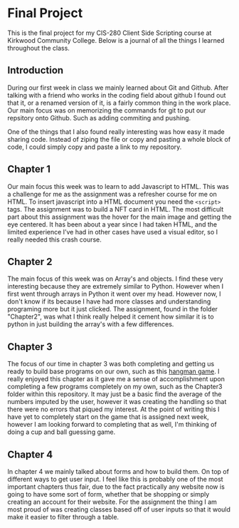# Final Project

This is the final project for my CIS-280 Client Side Scripting course at Kirkwood Community College. Below is a journal of all the things I learned throughout the class.

## Introduction

During our first week in class we mainly learned about Git and Github. After talking with a friend who works in the coding field about github I found out that it, or a renamed version of it, is a fairly common thing in the work place. Our main focus was on memorizing the commands for git to put our repsitory onto Github. Such as adding commiting and pushing. 

One of the things that I also found really interesting was how easy it made sharing code. Instead of ziping the file or copy and pasting a whole block of code, I could simply copy and paste a link to my repository. 

## Chapter 1

Our main focus this week was to learn to add Javascript to HTML. This was a challenge for me as the assignment was a refresher course for me on HTML. To insert javascript into a HTML document you need the `<script>` tags. The assignment was to build a NFT card in HTML. The most difficult part about this assignment was the hover for the main image and getting the eye centered. It has been about a year since I had taken HTML, and the limited experience I’ve had in other cases have used a visual editor, so I really needed this crash course.

## Chapter 2

The main focus of this week was on Array's and objects. I find these very interesting because they are extremely similar to Python. However when I first went through arrays in Python it went over my head. However now, I don't know if its because I have had more classes and understanding programing more but it just clicked. The assignment, found in the folder "Chapter2", was what I think really helped it cement how similar it is to python in just building the array's with a few differences.

## Chapter 3

The focus of our time in chapter 3 was both completing and getting us ready to build base programs on our own, such as this [hangman game](https://roxenthndr.github.io/scripting_final_project/Hangman/). I really enjoyed this chapter as it gave me a sense of accomplishment upon completing a few programs completely on my own, such as the Chapter3 folder within this repository. It may just be a basic find the average of the numbers imputed by the user, however it was creating the handling so that there were no errors that piqued my interest. At the point of writing this I have yet to completely start on the game that is assigned next week, however I am looking forward to completing that as well, I'm thinking of doing a cup and ball guessing game.

## Chapter 4

In chapter 4 we mainly talked about forms and how to build them. On top of different ways to get user input. I feel like this is probably one of the most important chapters thus fair, due to the fact practically any website now is going to have some sort of form, whether that be shopping or simply creating an account for their website. For the assignment the thing I am most proud of was creating classes based off of user inputs so that it would make it easier to filter through a table. 

